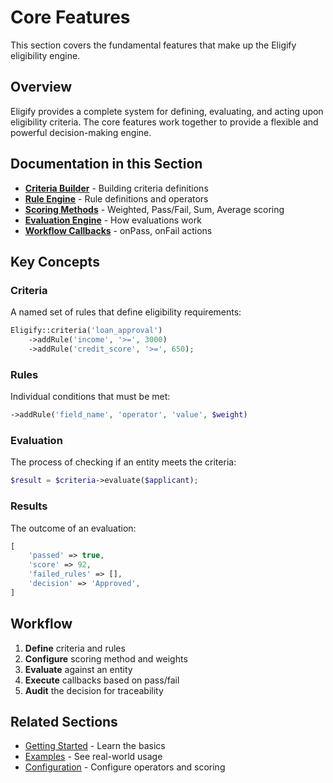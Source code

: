 # Core Features

This section covers the fundamental features that make up the Eligify eligibility engine.

## Overview

Eligify provides a complete system for defining, evaluating, and acting upon eligibility criteria. The core features work together to provide a flexible and powerful decision-making engine.

## Documentation in this Section

- **[Criteria Builder](criteria-builder.md)** - Building criteria definitions
- **[Rule Engine](rule-engine.md)** - Rule definitions and operators
- **[Scoring Methods](scoring-methods.md)** - Weighted, Pass/Fail, Sum, Average scoring
- **[Evaluation Engine](evaluation-engine.md)** - How evaluations work
- **[Workflow Callbacks](workflow-callbacks.md)** - onPass, onFail actions

## Key Concepts

### Criteria

A named set of rules that define eligibility requirements:

```php
Eligify::criteria('loan_approval')
    ->addRule('income', '>=', 3000)
    ->addRule('credit_score', '>=', 650);
```

### Rules

Individual conditions that must be met:

```php
->addRule('field_name', 'operator', 'value', $weight)
```

### Evaluation

The process of checking if an entity meets the criteria:

```php
$result = $criteria->evaluate($applicant);
```

### Results

The outcome of an evaluation:

```php
[
    'passed' => true,
    'score' => 92,
    'failed_rules' => [],
    'decision' => 'Approved',
]
```

## Workflow

1. **Define** criteria and rules
2. **Configure** scoring method and weights
3. **Evaluate** against an entity
4. **Execute** callbacks based on pass/fail
5. **Audit** the decision for traceability

## Related Sections

- [Getting Started](../01-getting-started/) - Learn the basics
- [Examples](../13-examples/) - See real-world usage
- [Configuration](../06-configuration/) - Configure operators and scoring
